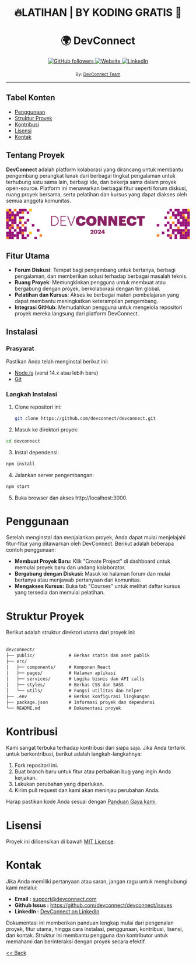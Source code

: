 <div align="center">
  <h1>🔥LATIHAN | BY KODING GRATIS 🤣</h1>
</div>


<div align="center">
  <h1>🌍 DevConnect</h1>
  <a class="header-badge" target="_blank" href="https://github.com/devconnect">
   <img alt="GitHub followers" src="https://img.shields.io/github/followers/devconnect">
  </a>
  <a class="header-badge" target="_blank" href="https://www.devconnect.com">
    <img alt="Website" src="https://img.shields.io/badge/Website-DevConnect-blue">
  </a>
  <a class="header-badge" target="_blank" href="https://www.linkedin.com/company/devconnect">
    <img alt="LinkedIn" src="https://img.shields.io/badge/LinkedIn-DevConnect-blue">
  </a>

  <sub>By: 
  <a href="https://www.devconnect.com" target="_blank">DevConnect Team</a>
  </sub>
</div>

---

## Tabel Konten

- [Penggunaan](#penggunaan)
- [Struktur Proyek](#struktur-proyek)
- [Kontribusi](#kontribusi)
- [Lisensi](#lisensi)
- [Kontak](#kontak)

## Tentang Proyek

**DevConnect** adalah platform kolaborasi yang dirancang untuk membantu pengembang perangkat lunak dari berbagai tingkat pengalaman untuk terhubung satu sama lain, berbagi ide, dan bekerja sama dalam proyek open-source. Platform ini menawarkan berbagai fitur seperti forum diskusi, ruang proyek bersama, serta pelatihan dan kursus yang dapat diakses oleh semua anggota komunitas.

![DevConnect Banner](https://github.com/Laloeyudik/halo-repo/blob/master/Aseet/1711981616732.png)

## Fitur Utama

- **Forum Diskusi**: Tempat bagi pengembang untuk bertanya, berbagi pengalaman, dan memberikan solusi terhadap berbagai masalah teknis.
- **Ruang Proyek**: Memungkinkan pengguna untuk membuat atau bergabung dengan proyek, berkolaborasi dengan tim global.
- **Pelatihan dan Kursus**: Akses ke berbagai materi pembelajaran yang dapat membantu meningkatkan keterampilan pengembang.
- **Integrasi GitHub**: Memudahkan pengguna untuk mengelola repositori proyek mereka langsung dari platform DevConnect.

## Instalasi

### Prasyarat

Pastikan Anda telah menginstal berikut ini:

- [Node.js](https://nodejs.org/) (versi 14.x atau lebih baru)
- [Git](https://git-scm.com/)

### Langkah Instalasi

1. Clone repositori ini:

   ```bash
   git clone https://github.com/devconnect/devconnect.git

   ```

2. Masuk ke direktori proyek:
   
  ```bash
  cd devconnect

  ```

3. Instal dependensi:
   
  ```bash
  npm install

  ```

4. Jalankan server pengembangan:
   
  ```bash
  npm start

  ```

5. Buka browser dan akses http://localhost:3000.


# Penggunaan

Setelah menginstal dan menjalankan proyek, Anda dapat mulai menjelajahi fitur-fitur yang ditawarkan oleh DevConnect. Berikut adalah beberapa contoh penggunaan:

- **Membuat Proyek Baru:** Klik "Create Project" di dashboard untuk memulai proyek baru dan undang kolaborator.
- **Bergabung dengan Diskusi:** Masuk ke halaman forum dan mulai bertanya atau menjawab pertanyaan dari komunitas.
- **Mengakses Kursus:** Buka tab "Courses" untuk melihat daftar kursus yang tersedia dan memulai pelatihan.

# Struktur Proyek

Berikut adalah struktur direktori utama dari proyek ini:

```plaintext

devconnect/
├── public/             # Berkas statis dan aset publik
├── src/
│   ├── components/     # Komponen React
│   ├── pages/          # Halaman aplikasi
│   ├── services/       # Logika bisnis dan API calls
│   ├── styles/         # Berkas CSS dan SASS
│   └── utils/          # Fungsi utilitas dan helper
├── .env                # Berkas konfigurasi lingkungan
├── package.json        # Informasi proyek dan dependensi
└── README.md           # Dokumentasi proyek

```

# Kontribusi

Kami sangat terbuka terhadap kontribusi dari siapa saja. Jika Anda tertarik untuk berkontribusi, berikut adalah langkah-langkahnya:

1. Fork repositori ini.
2. Buat branch baru untuk fitur atau perbaikan bug yang ingin Anda kerjakan.
3. Lakukan perubahan yang diperlukan.
4. Kirim pull request dan kami akan meninjau perubahan Anda.

Harap pastikan kode Anda sesuai dengan [Panduan Gaya kami](https://www.gayapanduankami.com).


# Lisensi

Proyek ini dilisensikan di bawah [MIT License](https://www.mitlicense.com).


# Kontak 

Jika Anda memiliki pertanyaan atau saran, jangan ragu untuk menghubungi kami melalui:

- **Email :**  support@devconnect.com
- **Github Issus :**  https://github.com/devconnect/devconnect/issues
- **LinkedIn :** [DevConnect on LinkedIn](https://www.linkinnow.com) 


Dokumentasi ini memberikan panduan lengkap mulai dari pengenalan proyek, fitur utama, hingga cara instalasi, penggunaan, kontribusi, lisensi, dan kontak. Struktur ini membantu pengguna dan kontributor untuk memahami dan berinteraksi dengan proyek secara efektif.



[<< Back](README.md)
